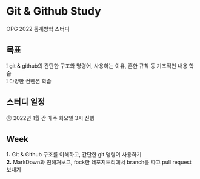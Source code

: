 # Git & Github Study
OPG 2022 동계방학 스터디

## 목표
:grey_exclamation: git & github의 간단한 구조와 명령어, 사용하는 이유, 흔한 규칙 등 기초적인 내용 학습 <br>
:grey_exclamation: 다양한 컨벤션 학습
## 스터디 일정
:clock3: 2022년 1월 간 매주 화요일 3시 진행

## Week
**1.** Git & Github 구조를 이해하고, 간단한 git 명령어 사용하기 <br>
**2.** MarkDown과 친해져보고, fock한 레포지토리에서 branch를 따고 pull request 보내기 <br>

